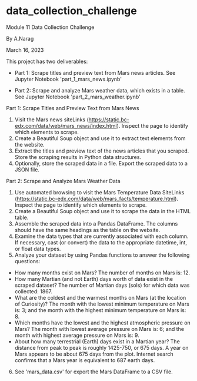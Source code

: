 # data_collection_challenge
Module 11 Data Collection Challenge

By A.Narag

March 16, 2023

This project has two deliverables:

- Part 1: Scrape titles and preview text from Mars news articles.  See Jupyter Notebook 'part_1_mars_news.ipynb'

- Part 2: Scrape and analyze Mars weather data, which exists in a table. See Jupyter Notebook 'part_2_mars_weather.ipynb'

Part 1: Scrape Titles and Preview Text from Mars News
1. Visit the Mars news siteLinks (https://static.bc-edx.com/data/web/mars_news/index.html). Inspect the page to identify which elements to scrape.
2. Create a Beautiful Soup object and use it to extract text elements from the website.
3. Extract the titles and preview text of the news articles that you scraped. Store the scraping results in Python data structures.
4. Optionally, store the scraped data in a file. Export the scraped data to a JSON file.

Part 2: Scrape and Analyze Mars Weather Data
1. Use automated browsing to visit the Mars Temperature Data SiteLinks (https://static.bc-edx.com/data/web/mars_facts/temperature.html). Inspect the page to identify which elements to scrape. 
2. Create a Beautiful Soup object and use it to scrape the data in the HTML table. 
3. Assemble the scraped data into a Pandas DataFrame. The columns should have the same headings as the table on the website.
4. Examine the data types that are currently associated with each column. If necessary, cast (or convert) the data to the appropriate datetime, int, or float data types.
5. Analyze your dataset by using Pandas functions to answer the following questions:
  - How many months exist on Mars? The number of months on Mars is: 12. 
  - How many Martian (and not Earth) days worth of data exist in the scraped dataset? The number of Martian days (sols) for which data was collected: 1867.
  - What are the coldest and the warmest months on Mars (at the location of Curiosity)?  The month with the lowest minimum temperature on Mars is: 3; and the month with the highest minimum temperature on Mars is: 8.
  - Which months have the lowest and the highest atmospheric pressure on Mars? The month with lowest average pressure on Mars is: 6; and the month with highest average pressure on Mars is: 9.
  - About how many terrestrial (Earth) days exist in a Martian year? The distance from peak to peak is roughly 1425-750, or 675 days. A year on Mars appears to be about 675 days from the plot. Internet search confirms that a Mars year is equivalent to 687 earth days.
6. See 'mars_data.csv' for export the Mars DataFrame to a CSV file.
